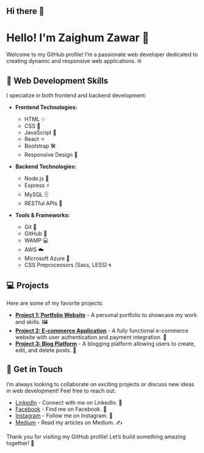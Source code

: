 ## Hi there 👋

# Hello! I'm Zaighum Zawar 👋

Welcome to my GitHub profile! I’m a passionate web developer dedicated to creating dynamic and responsive web applications. 🌐

## 🌟 Web Development Skills

I specialize in both frontend and backend development:

- **Frontend Technologies:** 
  - HTML ✨
  - CSS 🎨
  - JavaScript 🚀
  - React ⚛️
  - Bootstrap 🛠️
  - Responsive Design 📱

- **Backend Technologies:** 
  - Node.js 🌿
  - Express ⚡
  - MySQL 🗄️
  - RESTful APIs 📡

- **Tools & Frameworks:** 
  - Git 🥷
  - GitHub 🐙
  - WAMP 💻
  - AWS ☁️
  - Microsoft Azure 🔵
  - CSS Preprocessors (Sass, LESS) 🌀

## 💻 Projects

Here are some of my favorite projects:

- [**Project 1: Portfolio Website**](#) - A personal portfolio to showcase my work and skills. 🖼️
- [**Project 2: E-commerce Application**](#) - A fully functional e-commerce website with user authentication and payment integration. 🛒
- [**Project 3: Blog Platform**](#) - A blogging platform allowing users to create, edit, and delete posts. 📝

## 🚀 Get in Touch
I’m always looking to collaborate on exciting projects or discuss new ideas in web development! Feel free to reach out:

- [LinkedIn](https://www.linkedin.com/in/zaighum-zawar-482557248) - Connect with me on LinkedIn. 🔗
- [Facebook](https://www.facebook.com/zaighum.zawar) - Find me on Facebook. 📘
- [Instagram](https://www.instagram.com/zaighumzawar) - Follow me on Instagram. 📸
- [Medium](https://medium.com/@zaighumzawar7) - Read my articles on Medium. ✍️


Thank you for visiting my GitHub profile! Let’s build something amazing together! 🌟
